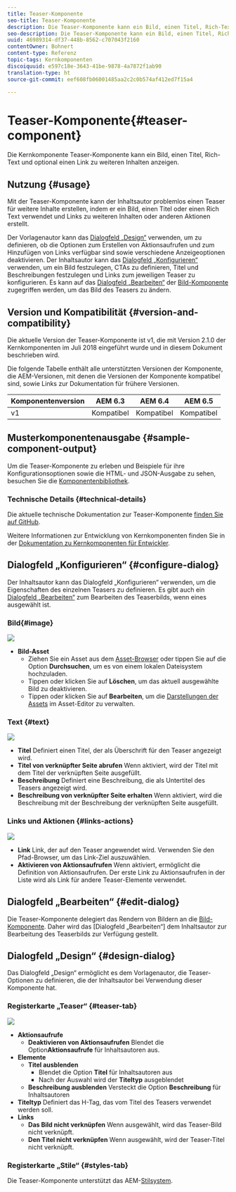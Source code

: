 ```yaml
---
title: Teaser-Komponente
seo-title: Teaser-Komponente
description: Die Teaser-Komponente kann ein Bild, einen Titel, Rich-Text und optional einen Link zu weiteren Inhalten anzeigen.
seo-description: Die Teaser-Komponente kann ein Bild, einen Titel, Rich-Text und optional einen Link zu weiteren Inhalten anzeigen.
uuid: 46989314-df37-448b-8562-c707043f2160
contentOwner: Bohnert
content-type: Referenz
topic-tags: Kernkomponenten
discoiquuid: e597c18e-3643-41be-9878-4a7872f1ab90
translation-type: ht
source-git-commit: eef608fb06001485aa2c2c0b574af412ed7f15a4

---
```



# Teaser-Komponente{#teaser-component}

Die Kernkomponente Teaser-Komponente kann ein Bild, einen Titel, Rich-Text und optional einen Link zu weiteren Inhalten anzeigen.

## Nutzung {#usage}

Mit der Teaser-Komponente kann der Inhaltsautor problemlos einen Teaser für weitere Inhalte erstellen, indem er ein Bild, einen Titel oder einen Rich Text verwendet und Links zu weiteren Inhalten oder anderen Aktionen erstellt.

Der Vorlagenautor kann das [Dialogfeld „Design“](#design-dialog) verwenden, um zu definieren, ob die Optionen zum Erstellen von Aktionsaufrufen und zum Hinzufügen von Links verfügbar sind sowie verschiedene Anzeigeoptionen deaktivieren. Der Inhaltsautor kann das [Dialogfeld „Konfigurieren“](#configure-dialog) verwenden, um ein Bild festzulegen, CTAs zu definieren, Titel und Beschreibungen festzulegen und Links zum jeweiligen Teaser zu konfigurieren. Es kann auf das [Dialogfeld „Bearbeiten“](image.md#edit-dialog) der [Bild-Komponente](image.md) zugegriffen werden, um das Bild des Teasers zu ändern.

## Version und Kompatibilität {#version-and-compatibility}

Die aktuelle Version der Teaser-Komponente ist v1, die mit Version 2.1.0 der Kernkomponenten im Juli 2018 eingeführt wurde und in diesem Dokument beschrieben wird.

Die folgende Tabelle enthält alle unterstützten Versionen der Komponente, die AEM-Versionen, mit denen die Versionen der Komponente kompatibel sind, sowie Links zur Dokumentation für frühere Versionen.

| Komponentenversion | AEM 6.3 | AEM 6.4 | AEM 6.5 |
|---|---|---|---|
| v1 | Kompatibel | Kompatibel | Kompatibel |

## Musterkomponentenausgabe {#sample-component-output}

Um die Teaser-Komponente zu erleben und Beispiele für ihre Konfigurationsoptionen sowie die HTML- und JSON-Ausgabe zu sehen, besuchen Sie die [Komponentenbibliothek](http://opensource.adobe.com/de/aem-core-wcm-components/library/teaser.html).

### Technische Details {#technical-details}

Die aktuelle technische Dokumentation zur Teaser-Komponente [finden Sie auf GitHub](https://github.com/adobe/aem-core-wcm-components/blob/master/content/src/content/jcr_root/apps/core/wcm/components/teaser/v1/teaser).

Weitere Informationen zur Entwicklung von Kernkomponenten finden Sie in der [Dokumentation zu Kernkomponenten für Entwickler](developing.md).

## Dialogfeld „Konfigurieren“ {#configure-dialog}

Der Inhaltsautor kann das Dialogfeld „Konfigurieren“ verwenden, um die Eigenschaften des einzelnen Teasers zu definieren. Es gibt auch ein [Dialogfeld „Bearbeiten“](#edit-dialog) zum Bearbeiten des Teaserbilds, wenn eines ausgewählt ist.

### Bild{#image}

![](assets/screen_shot_2018-07-03at104125.png)

* **Bild-Asset**
   * Ziehen Sie ein Asset aus dem [Asset-Browser](https://helpx.adobe.com/de/experience-manager/6-5/sites/authoring/using/author-environment-tools.html) oder tippen Sie auf die Option **Durchsuchen**, um es von einem lokalen Dateisystem hochzuladen.
   * Tippen oder klicken Sie auf **Löschen**, um das aktuell ausgewählte Bild zu deaktivieren.
   * Tippen oder klicken Sie auf **Bearbeiten**, um die [Darstellungen der Assets](https://helpx.adobe.com/de/experience-manager/6-5/assets/using/managing-assets-touch-ui.html) im Asset-Editor zu verwalten.

### Text {#text}

![](assets/screen_shot_2018-07-03at104138.png)

* **Titel**
Definiert einen Titel, der als Überschrift für den Teaser angezeigt wird.
* **Titel von verknüpfter Seite abrufen**
Wenn aktiviert, wird der Titel mit dem Titel der verknüpften Seite ausgefüllt.
* **Beschreibung**
Definiert eine Beschreibung, die als Untertitel des Teasers angezeigt wird.
* **Beschreibung von verknüpfter Seite erhalten**
Wenn aktiviert, wird die Beschreibung mit der Beschreibung der verknüpften Seite ausgefüllt.

### Links und Aktionen {#links-actions}

![](assets/screen_shot_2018-07-03at104146.png)

* **Link**
Link, der auf den Teaser angewendet wird. Verwenden Sie den Pfad-Browser, um das Link-Ziel auszuwählen.
* **Aktivieren von Aktionsaufrufen**
Wenn aktiviert, ermöglicht die Definition von Aktionsaufrufen. Der erste Link zu Aktionsaufrufen in der Liste wird als Link für andere Teaser-Elemente verwendet.

## Dialogfeld „Bearbeiten“ {#edit-dialog}

Die Teaser-Komponente delegiert das Rendern von Bildern an die [Bild-Komponente](image.md). Daher wird das [Dialogfeld „Bearbeiten“] dem Inhaltsautor zur Bearbeitung des Teaserbilds zur Verfügung gestellt.

## Dialogfeld „Design“ {#design-dialog}

Das Dialogfeld „Design“ ermöglicht es dem Vorlagenautor, die Teaser-Optionen zu definieren, die der Inhaltsautor bei Verwendung dieser Komponente hat.

### Registerkarte „Teaser“ {#teaser-tab}

![](assets/screen_shot_2018-07-03at105958.png)

* **Aktionsaufrufe**
   * **Deaktivieren von Aktionsaufrufen**
Blendet die Option**Aktionsaufrufe** für Inhaltsautoren aus.
* **Elemente**
   * **Titel ausblenden**
      * Blendet die Option **Titel** für Inhaltsautoren aus
      * Nach der Auswahl wird der **Titeltyp** ausgeblendet
   * **Beschreibung ausblenden**
Versteckt die Option **Beschreibung** für Inhaltsautoren
* **Titeltyp**
Definiert das H-Tag, das vom Titel des Teasers verwendet werden soll.
* **Links**
   * **Das Bild nicht verknüpfen**
Wenn ausgewählt, wird das Teaser-Bild nicht verknüpft.
   * **Den Titel nicht verknüpfen**
Wenn ausgewählt, wird der Teaser-Titel nicht verknüpft.

### Registerkarte „Stile“ {#styles-tab}

Die Teaser-Komponente unterstützt das AEM-[Stilsystem](authoring.md#component-styling).
